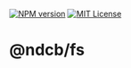 [![NPM version][npm-shield]][npm-url]
[![MIT License][license-shield]][license-url]

# @ndcb/fs

[npm-shield]: https://img.shields.io/npm/v/@ndcb/fs.svg
[npm-url]: https://www.npmjs.com/package/@ndcb/fs

[license-shield]: https://img.shields.io/github/license/NDCB/generator.svg?style=flat
[license-url]: ./LICENSE.md
